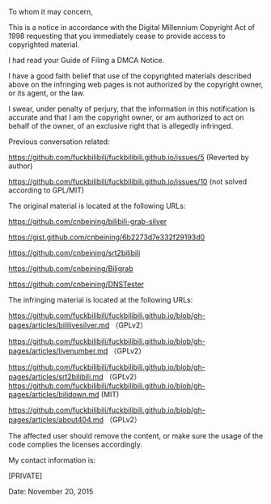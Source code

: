 To whom it may concern,

This is a notice in accordance with the Digital Millennium Copyright Act of 1998 requesting that you immediately cease to provide access to copyrighted material.

I had read your Guide of Filing a DMCA Notice.

I have a good faith belief that use of the copyrighted materials described above on the infringing web pages is not authorized by the copyright owner, or its agent, or the law.

I swear, under penalty of perjury, that the information in this notification is accurate and that I am the copyright owner, or am authorized to act on behalf of the owner, of an exclusive right that is allegedly infringed.

Previous conversation related:

https://github.com/fuckbilibili/fuckbilibili.github.io/issues/5 
(Reverted by author)

https://github.com/fuckbilibili/fuckbilibili.github.io/issues/10 
(not solved according to GPL/MIT)

The original material is located at the following URLs:

https://github.com/cnbeining/bilibili-grab-silver 

https://gist.github.com/cnbeining/6b2273d7e332f29193d0

https://github.com/cnbeining/srt2bilibili 

https://github.com/cnbeining/Biligrab

https://github.com/cnbeining/DNSTester 

The infringing material is located at the following URLs:

https://github.com/fuckbilibili/fuckbilibili.github.io/blob/gh-pages/articles/bililivesilver.md 
（GPLv2）

https://github.com/fuckbilibili/fuckbilibili.github.io/blob/gh-pages/articles/livenumber.md 
（GPLv2）

https://github.com/fuckbilibili/fuckbilibili.github.io/blob/gh-pages/articles/srt2bilibili.md 
（GPLv2）
https://github.com/fuckbilibili/fuckbilibili.github.io/blob/gh-pages/articles/bilidown.md
(MIT)

https://github.com/fuckbilibili/fuckbilibili.github.io/blob/gh-pages/articles/about404.md
（GPLv2）

The affected user should remove the content, or make sure the usage of the code complies the licenses accordingly.

My contact information is:

[PRIVATE]

Date: November 20, 2015
